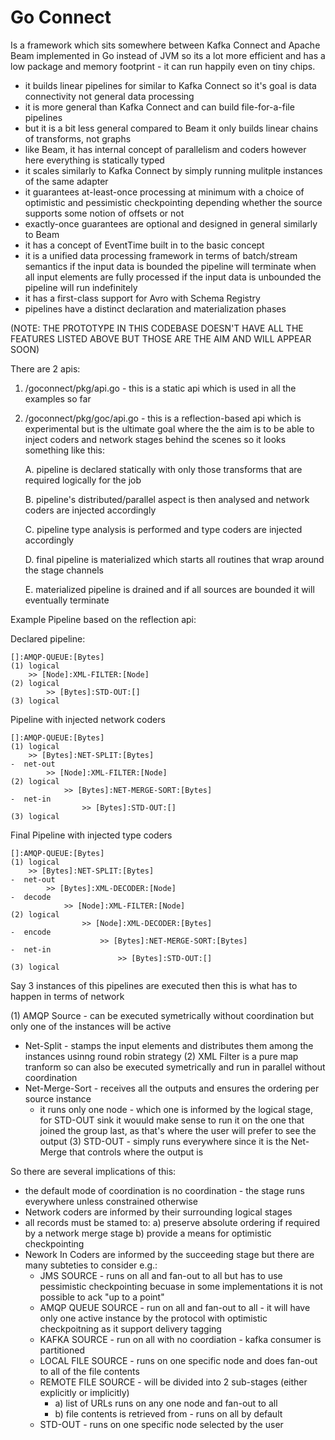 # Go Connect

Is a framework which sits somewhere between Kafka Connect and Apache Beam implemented in Go instead of JVM so its 
a lot more efficient and has a low package and memory footprint - it can run happily even on tiny chips.

- it builds linear pipelines for similar to Kafka Connect so it's goal is data connectivity not general data processing 
- it is more general than Kafka Connect and can build file-for-a-file pipelines
- but it is a bit less general compared to Beam it only builds linear chains of transforms, not graphs  
- like Beam, it has internal concept of parallelism and coders however here everything is statically typed 
- it scales similarly to Kafka Connect by simply running mulitple instances of the same adapter
- it guarantees at-least-once processing at minimum 
  with a choice of optimistic and pessimistic checkpointing depending whether the source supports some notion of offsets or not
- exactly-once guarantees are optional and designed in general similarly to Beam   
- it has a concept of EventTime built in to the basic concept
- it is a unified data processing framework in terms of batch/stream semantics 
  if the input data is bounded the pipeline will terminate when all input elements are fully processed
  if the input data is unbounded the pipeline will run indefinitely 
- it has a first-class support for Avro with Schema Registry
- pipelines have a distinct declaration and materialization phases  

(NOTE: THE PROTOTYPE IN THIS CODEBASE DOESN'T HAVE ALL THE FEATURES LISTED ABOVE BUT THOSE ARE THE AIM AND WILL APPEAR SOON)


There are 2 apis: 

1. /goconnect/pkg/api.go       - this is a static api which is used in all the examples so far

2. /goconnect/pkg/goc/api.go   - this is a reflection-based api which is experimental but is the ultimate goal where 
    the the aim is to be able to inject coders and network stages behind the scenes so it looks something like this:

    A. pipeline is declared statically with only those transforms that are required logically for the job
    
    B. pipeline's distributed/parallel aspect is then analysed and network coders are injected accordingly
    
    C. pipeline type analysis is performed and type coders are injected accordingly
    
    D. final pipeline is materialized which starts all routines that wrap around the stage channels
    
    E. materialized pipeline is drained and if all sources are bounded it will eventually terminate
    

Example Pipeline based on the reflection api:
    
    
Declared pipeline:
    
    []:AMQP-QUEUE:[Bytes]													(1) logical
    	>> [Node]:XML-FILTER:[Node]                                         (2) logical
    		>> [Bytes]:STD-OUT:[]                                           (3) logical
                                                                            
Pipeline with injected network coders                                   
                                                                            
    []:AMQP-QUEUE:[Bytes]                                                   (1) logical
    	>> [Bytes]:NET-SPLIT:[Bytes]                                         -  net-out
    		>> [Node]:XML-FILTER:[Node]                                     (2) logical
    			>> [Bytes]:NET-MERGE-SORT:[Bytes]                            -  net-in
    				>> [Bytes]:STD-OUT:[]                                   (3) logical
                                                                               
Final Pipeline with injected type coders                                   
                                                                               
    []:AMQP-QUEUE:[Bytes]                                                   (1) logical
    	>> [Bytes]:NET-SPLIT:[Bytes]                                         -  net-out
    		>> [Bytes]:XML-DECODER:[Node]                                    -  decode
    			>> [Node]:XML-FILTER:[Node]                                 (2) logical
    				>> [Node]:XML-DECODER:[Bytes]                            -  encode
    					>> [Bytes]:NET-MERGE-SORT:[Bytes]                    -  net-in
    						>> [Bytes]:STD-OUT:[]                           (3) logical
    
    
Say 3 instances of this pipelines are executed then this is what has to happen in terms of network
    
    
(1) AMQP Source - can be executed symetrically without coordination but only one of the instances will be active
 -  Net-Split - stamps the input elements and distributes them among the instances usinng round robin strategy 
(2) XML Filter is a pure map tranform so can also be executed symetrically and run in parallel without coordination
 -  Net-Merge-Sort - receives all the outputs and ensures the ordering per source instance
    - it runs only one node - which one is informed by the logical stage, for STD-OUT sink it wouuld make
      sense to run it on the one that joined the group last, as that's where the user will prefer to see the output
(3) STD-OUT - simply runs everywhere since it is the Net-Merge that controls where the output is

So there are several implications of this:
- the default mode of coordination is no coordination - the stage runs everywhere unless constrained otherwise
- Network coders are informed by their surrounding logical stages
- all records must be stamed to:
    a) preserve absolute ordering if required by a network merge stage
    b) provide a means for optimistic checkpointing 
- Nework In Coders are informed by the succeeding stage but there are many subteties to consider e.g.:
    - JMS SOURCE - runs on all and fan-out to all but has to use pessimistic checkpointing becuase in some implementations it is not possible to ack "up to a point"
    - AMQP QUEUE SOURCE - run on all and fan-out to all - it will have only one active instance by the protocol with optimistic checkpoitning as it support delivery tagging
    - KAFKA SOURCE - run on all with no coordiation - kafka consumer is partitioned
    - LOCAL FILE SOURCE - runs on one specific node and does fan-out to all of the file contents  
    - REMOTE FILE SOURCE - will be divided into 2 sub-stages (either explicitly or implicitly)
        - a) list of URLs runs on any one node and fan-out to all
        - b) file contents is retrieved from - runs on all by default  
    - STD-OUT - runs on one specific node selected by the user    
       
     
     
     
    
    
    

